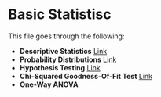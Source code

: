# Basic Statistisc

This file goes through the following:

- **Descriptive Statistics** [Link](https://github.com/mbelkhei/Statistics/blob/master/Basic%20statistics/Descriptive%20Statistcs.ipynb)
- **Probability Distributions** [Link](https://github.com/mbelkhei/Statistics/blob/master/Basic%20statistics/Descriptive%20Statistcs.ipynb)
- **Hypothesis Testing** [Link](https://github.com/mbelkhei/Statistics/blob/master/Basic%20statistics/Hypothesis%20Testing.ipynb)
- **Chi-Squared Goodness-Of-Fit Test** [Link](https://github.com/mbelkhei/Statistics/blob/master/Basic%20statistics/Chi-Squared%20Goodness-Of-Fit%20Test.ipynb)
- **One-Way ANOVA**


